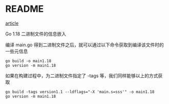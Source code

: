 # README

[article](https://mp.weixin.qq.com/s/BYkOQZO73UTRAUiONnUrow)

Go 1.18 二进制文件的信息嵌入

编译 main.go 得到二进制文件之后，就可以通过以下命令获取到编译该文件时的一些元信息

```shell
go build -o main1.18
go version -m main1.18
```

如果在构建过程中，为二进制文件指定了 -tags 等，我们同样能够以上的方式获取

```shell
go build -tags version1.1 --ldflags="-X 'main.s=sss'" -o main1.18
go version -m main1.18
```
